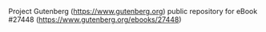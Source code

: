 Project Gutenberg (https://www.gutenberg.org) public repository for eBook #27448 (https://www.gutenberg.org/ebooks/27448)
